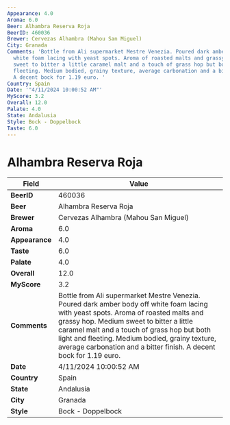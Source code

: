 ```yaml
---
Appearance: 4.0
Aroma: 6.0
Beer: Alhambra Reserva Roja
BeerID: 460036
Brewer: Cervezas Alhambra (Mahou San Miguel)
City: Granada
Comments: 'Bottle from Ali supermarket Mestre Venezia. Poured dark amber body off
  white foam lacing with yeast spots. Aroma of roasted malts and grassy hop. Medium
  sweet to bitter a little caramel malt and a touch of grass hop but both light and
  fleeting. Medium bodied, grainy texture, average carbonation and a bitter finish.
  A decent bock for 1.19 euro. '
Country: Spain
Date: '"4/11/2024 10:00:52 AM"'
MyScore: 3.2
Overall: 12.0
Palate: 4.0
State: Andalusia
Style: Bock - Doppelbock
Taste: 6.0
---
```


# Alhambra Reserva Roja

| Field         | Value |
|---------------|-------|
| **BeerID** | 460036 |
| **Beer** | Alhambra Reserva Roja |
| **Brewer** | Cervezas Alhambra (Mahou San Miguel) |
| **Aroma** | 6.0 |
| **Appearance** | 4.0 |
| **Taste** | 6.0 |
| **Palate** | 4.0 |
| **Overall** | 12.0 |
| **MyScore** | 3.2 |
| **Comments** | Bottle from Ali supermarket Mestre Venezia. Poured dark amber body off white foam lacing with yeast spots. Aroma of roasted malts and grassy hop. Medium sweet to bitter a little caramel malt and a touch of grass hop but both light and fleeting. Medium bodied, grainy texture, average carbonation and a bitter finish. A decent bock for 1.19 euro.  |
| **Date** | 4/11/2024 10:00:52 AM |
| **Country** | Spain |
| **State** | Andalusia |
| **City** | Granada |
| **Style** | Bock - Doppelbock |
